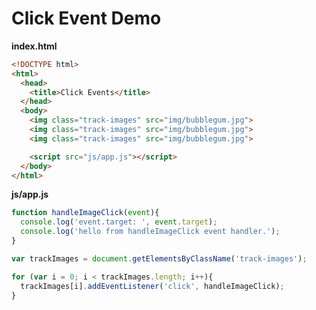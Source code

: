 Click Event Demo
================


**index.html**
``` html   
<!DOCTYPE html>
<html>
  <head>
    <title>Click Events</title>
  </head>
  <body>
    <img class="track-images" src="img/bubblegum.jpg">
    <img class="track-images" src="img/bubblegum.jpg">
    <img class="track-images" src="img/bubblegum.jpg">

    <script src="js/app.js"></script>
  </body>
</html>
```   

**js/app.js**
``` javascript   
function handleImageClick(event){
  console.log('event.target: ', event.target);
  console.log('hello from handleImageClick event handler.');
}

var trackImages = document.getElementsByClassName('track-images');

for (var i = 0; i < trackImages.length; i++){
  trackImages[i].addEventListener('click', handleImageClick);
}
```   

